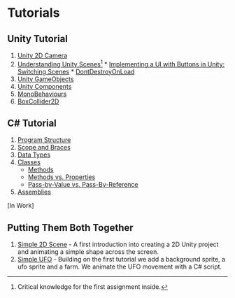 # Tutorials 
## Unity Tutorial
1. [Unity 2D Camera](https://github.com/ART-3364-Interactive-Storytelling/Tutorials/blob/main/Unity%202D%20Camera.md)
2. [Understanding Unity Scenes](https://github.com/ART-3364-Interactive-Storytelling/Tutorials/blob/main/Unity%20Scenes.md)[^1]
       * [Implementing a UI with Buttons in Unity: Switching Scenes](https://github.com/ART-3364-Interactive-Storytelling/Tutorials/blob/main/Unity%20Button.md)
       * [DontDestroyOnLoad](https://github.com/ART-3364-Interactive-Storytelling/Tutorials/blob/main/DontDestroyOnLoad.md)
4. [Unity GameObjects](https://github.com/ART-3364-Interactive-Storytelling/Tutorials/blob/main/Game%20Objects.md)
5. [Unity Components](https://github.com/ART-3364-Interactive-Storytelling/Tutorials/blob/main/Components.md)
6. [MonoBehaviours](https://github.com/ART-3364-Interactive-Storytelling/Tutorials/blob/main/MonoBehaviour.md)
7. [BoxCollider2D](https://github.com/ART-3364-Interactive-Storytelling/Tutorials/blob/main/BoxCollider2D.md)

## C# Tutorial
1. [Program Structure](https://github.com/ART-3364-Interactive-Storytelling/Tutorials/blob/main/CSharp_Structure.md)
2. [Scope and Braces](https://github.com/ART-3364-Interactive-Storytelling/Tutorials/blob/main/CSharp_Scope.md)
3. [Data Types](https://github.com/ART-3364-Interactive-Storytelling/Tutorials/blob/main/CSharp_Datatypes.md)
4. [Classes](https://github.com/ART-3364-Interactive-Storytelling/Tutorials/blob/main/csharp_classes.md)
     * [Methods](https://github.com/ART-3364-Interactive-Storytelling/Tutorials/blob/main/CSharp_Methods.md)
     * [Methods vs. Properties](https://github.com/ART-3364-Interactive-Storytelling/Tutorials/blob/main/Methods_v_Properties.md)
     * [Pass-by-Value vs. Pass-By-Reference](https://github.com/ART-3364-Interactive-Storytelling/Tutorials/blob/main/CSharp_by_Value.md)
6. [Assemblies](https://github.com/ART-3364-Interactive-Storytelling/Tutorials/blob/main/CSharp_Assembly.md)
   
\[In Work\]
## Putting Them Both Together

1. [Simple 2D Scene](https://github.com/ART-3364-Interactive-Storytelling/Simple-2D-Scene) - A first introduction into creating a 2D Unity project and animating a simple shape across the screen.
2. [Simple UFO](https://github.com/ART-3364-Interactive-Storytelling/Tutorials/blob/main/Simple%202D%20UFO.md) - Building on the first tutorial we add a background sprite, a ufo sprite and a farm.  We animate the UFO movement with a C# script.


[^1]: Critical knowledge for the first assignment inside.
